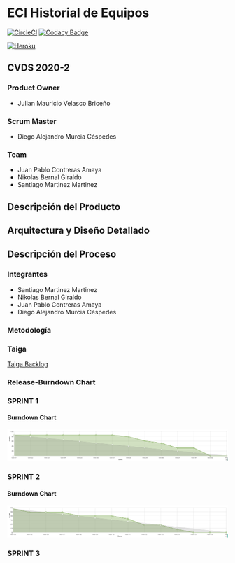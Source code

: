 # ECI Historial de Equipos
[![CircleCI](https://circleci.com/gh/Las-Divinas/ProjectCVDS.svg?style=svg)](https://github.com/Las-Divinas/ProjectCVDS) [![Codacy Badge](https://app.codacy.com/project/badge/Grade/c8d1257ced7646d39cc0ba4e6957f348)](https://www.codacy.com/gh/Las-Divinas/ProjectCVDS/dashboard?utm_source=github.com&amp;utm_medium=referral&amp;utm_content=Las-Divinas/ProjectCVDS&amp;utm_campaign=Badge_Grade)

[![Heroku](https://www.herokucdn.com/deploy/button.svg)](https://vast-garden-17209.herokuapp.com/)
## CVDS 2020-2
### Product Owner
* Julian Mauricio Velasco Briceño
### Scrum Master
* Diego Alejandro Murcia Céspedes 
### Team
* Juan Pablo Contreras Amaya
* Nikolas Bernal Giraldo
* Santiago Martinez Martinez

## Descripción del Producto

## Arquitectura y Diseño Detallado 

## Descripción del Proceso

### Integrantes
* Santiago Martinez Martinez
* Nikolas Bernal Giraldo
* Juan Pablo Contreras Amaya
* Diego Alejandro Murcia Céspedes

### Metodología

### Taiga 
[Taiga Backlog](https://tree.taiga.io/project/soytiyi-historial-de-equipos-labinfo/backlog)

### Release-Burndown Chart

### SPRINT 1
#### Burndown Chart
![sprint01-burndown chart](/imagenes_README/Sprint01.png)

### SPRINT 2
#### Burndown Chart
![sprint02-burndown chart](/imagenes_README/Sprint02.png)

### SPRINT 3




